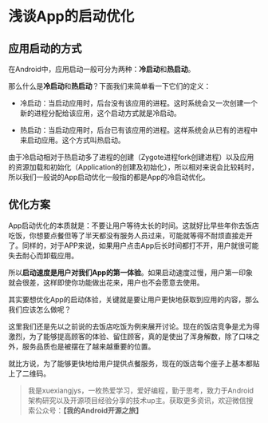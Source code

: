 
# 浅谈App的启动优化

## 应用启动的方式

在Android中，应用启动一般可分为两种：**冷启动**和**热启动**。

那么什么是**冷启动**和**热启动**？下面我们来简单看一下它们的定义：

* 冷启动：当启动应用时，后台没有该应用的进程。这时系统会又一次创建一个新的进程分配给该应用，这个启动方式就是冷启动。

* 热启动：当启动应用时，后台已有该应用的进程。这样系统会从已有的进程中来启动应用。这个方式叫热启动。

由于冷启动相对于热启动多了进程的创建（Zygote进程fork创建进程）以及应用的资源加载和初始化（Application的创建及初始化），所以相对来说会比较耗时，所以我们一般说的App启动优化一般指的都是App的冷启动优化。

## 优化方案

App启动优化的本质就是：不要让用户等待太长的时间。这就好比早些年你去饭店吃饭，你想要点餐但等了半天都没有服务人员过来，可能就等得不耐烦直接走开了。同样的，对于APP来说，如果用户点击App后长时间都打不开，用户就很可能失去耐心而卸载应用。

所以**启动速度是用户对我们App的第一体验**。如果启动速度过慢，用户第一印象就会很差，这样即使你功能做出花来，用户也不会愿意去使用。

其实要想优化App的启动体验，关键就是要让用户更快地获取到应用的内容，那么我们应该怎么做呢？

这里我们还是先以之前说的去饭店吃饭为例来展开讨论。现在的饭店竞争是尤为得激烈，为了能够提高顾客的体验、留住顾客，真的是使出了浑身解数，除了口味之外，服务品质也是被摆在了越来越重要的位置。

就比方说，为了能够更快地给用户提供点餐服务，现在的饭店每个座子上基本都贴上了二维码。
























> 我是xuexiangjys，一枚热爱学习，爱好编程，勤于思考，致力于Android架构研究以及开源项目经验分享的技术up主。获取更多资讯，欢迎微信搜索公众号：**【我的Android开源之旅】**
